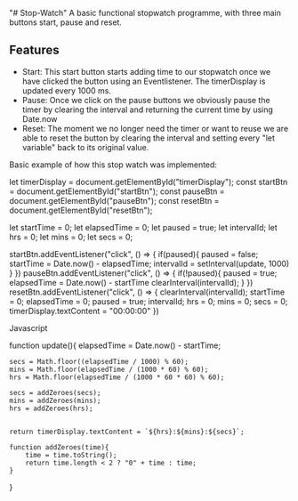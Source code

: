 "# Stop-Watch" 
A basic functional stopwatch programme, with three main buttons start, pause and reset.

## Features
- Start: This start button starts adding time to our stopwatch once we have clicked the button using an Eventlistener. The timerDisplay is updated every 1000 ms.
- Pause: Once we click on the pause buttons we obviously pause the timer by clearing the interval and returning the current time by using Date.now
- Reset: The moment we no longer need the timer or want to reuse we are able to reset the button by clearing the interval and setting every "let variable" back to its original value.

Basic example of how this stop watch was implemented:

let timerDisplay = document.getElementById("timerDisplay");
const startBtn = document.getElementById("startBtn");
const pauseBtn = document.getElementById("pauseBtn");
const resetBtn = document.getElementById("resetBtn");

let startTime = 0;
let elapsedTime = 0;
let paused = true;
let intervalId;
let hrs = 0;
let mins = 0;
let secs = 0;


startBtn.addEventListener("click", () => {
    if(paused){
        paused = false;
        startTime = Date.now() - elapsedTime;
        intervalId = setInterval(update, 1000)
    }
})
pauseBtn.addEventListener("click", () => {
    if(!paused){
        paused = true;
        elapsedTime = Date.now() - startTime
        clearInterval(intervalId);
    }
})
resetBtn.addEventListener("click", () => {
    clearInterval(intervalId);
    startTime = 0;
    elapsedTime = 0;
    paused = true;
    intervalId;
    hrs = 0;
    mins = 0;
    secs = 0;
    timerDisplay.textContent = "00:00:00"
})

Javascript

function update(){
    elapsedTime = Date.now() - startTime;

    secs = Math.floor((elapsedTime / 1000) % 60);
    mins = Math.floor(elapsedTime / (1000 * 60) % 60);
    hrs = Math.floor(elapsedTime / (1000 * 60 * 60) % 60);

    secs = addZeroes(secs);
    mins = addZeroes(mins);
    hrs = addZeroes(hrs);


    return timerDisplay.textContent = `${hrs}:${mins}:${secs}`;

    function addZeroes(time){
        time = time.toString();
        return time.length < 2 ? "0" + time : time;
    }
}

